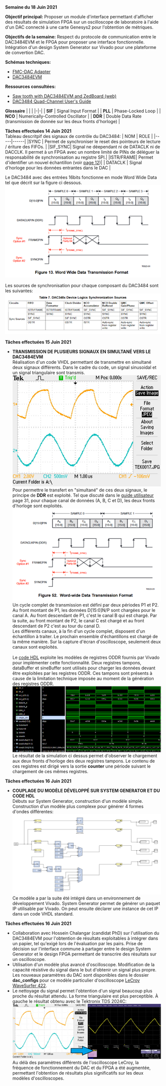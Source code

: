 **Semaine du 18 Juin 2021**

**Objectif principal:** Proposer un module d'interface permettant d'afficher des résultats de simulation FPGA sur un oscilloscope de laboratoire à l'aide d'un DAC connecté à une carte Genesys2 pour l'obtention de métriques.

**Objectifs de la semaine:** Respect du protocole de communication entre le DAC3484EVM et le FPGA pour proposer une interface fonctionnelle. Intégration d'un design System Generator sur Vivado pour une plateforme de convertion DAC.

**Schémas techniques:**
- [FMC-DAC Adapter](../docs/FMC-DAC-ADAPTER_SCH_D.pdf)
- [DAC3484EVM](../docs/DAC348XEVM-SCH_H.pdf)

**Ressources consultées:** 
- [Saw tooth with DAC3484EVM and ZedBoard (web)]([lien](https://e2e.ti.com/support/data-converters-group/data-converters/f/data-converters-forum/439065/saw-tooth-with-dac3484evm-and-zedboard?tisearch=e2e-sitesearch&keymatch=DAC3484EVM#))
- [DAC3484 Quad-Channel User's Guide](https://www.ti.com/lit/ds/symlink/dac3484.pdf?ts=1623764933105&ref_url=https%253A%252F%252Fwww.ti.com%252Fproduct%252FDAC3484)

**Glossaire**
| | |
|-|-|
| **SIF** | Signal Input Format |
| **PLL** | Phase-Locked Loop |
| **NCO** | Numerically-Controlled Oscillator |
| **DDR** | Double Data Rate (transmission de donnée sur les deux fronts d'horloge) |


**Tâches effectuées 14 Juin 2021**\
Tableau descritpif des signaux de contrôle du DAC3484:
| NOM | ROLE |
|-----|------|
|SYNC | Permet de synchroniser le reset des pointeurs de lecture / ériture des FIFOs. |
|SIF_SYNC| Signal ne déependant ni de DATACLK ni de DACCLK. Il permet à un FPGA avec un nombre limité de PINs de déléguer la responsabilité de synchronisation au registre SPI.|
|ISTR/FRAME| Permet d'identifier un nouvel échantillon (voir [page 12](https://www.ti.com/lit/an/slaa584/slaa584.pdf?ts=1623100088349&ref_url=https%253A%252F%252Fwww.google.com%252F))|
| DATACLK | Signal d'horloge pour les données entrantes dans le DAC |

Le DAC3484 avec des entrées 16bits fonctionne en mode Word Wide Data tel que décrit sur la figure ci dessous.
![](../img/word_wide_data.png)

Les sources de synchronisation pour chaque composant du DAC3484 sont les suivantes:
![](../img/dac348x_sync_sources.png)

**Tâches effectuées 15 Juin 2021**
- **TRANSMISSION DE PLUSIEURS SIGNAUX EN SIMULTANÉ VERS LE DAC3484EVM** 
\
Réalisation d'un code VHDL permettant de transmettre en simultané deux signaux différents. Dans le cadre du code, un signal sinusoidal et un signal triangulaire sont transmis.\
![](../img/oscilloscope_waves/dual_waves.png)\
Pour permettre le transfert en "simultané" de ces deux signaux, le principe de **DDR** est exploité. Tel que discuté dans le [guide utilisateur](https://www.ti.com/lit/ds/symlink/dac3484.pdf?ts=1623764933105&ref_url=https%253A%252F%252Fwww.ti.com%252Fproduct%252FDAC3484) page 31, pour chaque canal de données (A, B, C et D), les deux fronts d'horloge sont exploités.\
![](../img/ddr_word_wide.png)\
Un cycle complet de transmission est défini par deux périodes P1 et P2. Au front montant de P1, les données D[15:0]N/P sont chargées pour le canal A. Au front descendant de P1, c'est le canal B qui est chargé. Par la suite, au front montant de P2, le canal C est chargé et au front descendant de P2 c'est au tour du canal D.\
Les différents canaux, à la fin d'un cycle complet, disposent d'un échantillon à traiter. Le prochain ensemble d'échantillons est chargé de la même manière. Sur la capture d'écran d'oscilloscope, seulement deux canaux sont exploités.\
\
Le [code HDL](../workspace/zc706_dac/zc706_dac.srcs/sources_1/new/ddr_main.vhd) exploite les modèles de registres ODDR fournis par Vivado pour implémenter cette fonctionnalité. Deux registres tampons, dataBuffer et sineBuffer sont utilisés pour charger les données devant être exploitées par les registres ODDR. Ces tampons sont présents à cause de la limitation technique imposée au moment de la génération des registres ODDR.\
![](../img/simulations/simulation_01.png)\
Le résultat de la simulation ci dessus permet d'observer le chargement aux deux fronts d'horloge des deux registres tampons. Le contenu de ces registres est dirigé vers la sortie **counter** une période suivant le chargement de ces mêmes registres.

**Tâches effectuées 16 Juin 2021**
- **COUPLAGE DU MODÈLE DÉVELOPPÉ SUR SYSTEM GENERATOR ET DU CODE HDL**
\
Débuts sur System Generator, construction d'un modèle simple. Construction d'un modèle plus complexe pour générer 4 formes d'ondes différentes:\
![](../img/simulink/modele_01.png)\
Ce modèle a par la suite été intégré dans un environnement de développement Vivado. System Generator permet de générer un paquet IP utilisable par Vivado. On peut ensuite déclarer une instance de cet IP dans un code VHDL standard.

**Tâches effectuées 16 Juin 2021**
- Collaboration avec Hossein Chalangar (candidat PhD) sur l'utilisation du DAC3484EVM pour l'obtention de résultats exploitables à intégrer dans un papier, tel qu'exigé lors de l'évaluation par les pairs. Prise de décision sur l'interface commune à partager entre le design System Generator et le design FPGA permettant de transcrire des résultats sur un oscilloscope.
- Utilisation d'un modèle plus avancé d'oscilloscope. Modification de la capacité résistive du signal dans le but d'obtenir un signal plus propre. Les nouveaux paramètres du DAC sont disponibles dans le dossier **dac_configs** pour ce modèle particulier d'oscilloscope [LeCroy WaveSurfer 422](https://www.testequipmenthq.com/datasheets/LECROY-WAVESURFER%20422-Datasheet.pdf).
- Le nettoyage du signal permet l'obtention d'un signal beaucoup plus proche du résultat attendu. La forme triangulaire est plus perceptible. À gauche le résultat obtenu avec le Tektronix TDS 2024C:\
![](../img/oscilloscope_waves/cleaned_wave.png)\
Au délà des paramètres différents de l'oscilloscope LeCroy, la fréquence de fonctionnement du DAC et du FPGA a été augmentée, permettant l'obtention de résultats plus significatifs sur les deux modèles d'oscilloscopes.